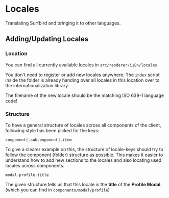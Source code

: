 # Locales

Translating Surfbird and bringing it to other languages.

## Adding/Updating Locales

### Location

You can find all currently available locales in `src/renderer/i18n/locales`

You don't need to register or add new locales anywhere. The `index` script inside the folder is
already handing over all locales in this location over to the internationalization library.

The filename of the new locale should be the matching ISO 639-1 language code!

### Structure

To have a general structure of locales across all components of the client, following style has been picked for the keys:

```
component[.subcomponent].item
```

To give a clearer example on this, the structure of locale-keys should try to follow the component (folder) structure as possible. This makes
it easier to understand how to add new sections to the locales and also locating used locales across components.

```
modal.profile.title
```

The given structure tells us that this locale is the **title** of the **Profile Modal** (which you can find in `components/modal/profile`)

